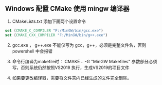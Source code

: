 Windows 配置 CMake 使用 mingw 编译器
---
1. CMakeLists.txt 添加下面两个设置命令
```cmake
set (CMAKE_C_COMPILER "F:/MinGW/bin/gcc.exe")
set (CMAKE_CXX_COMPILER "F:/MinGW/bin/g++.exe")
```
2. gcc.exe ， g++.exe 不能仅写为 gcc，g++，必须是完整文件名，否则 powershell 中会报错


3. 命令行编译为makefile时： CMAKE .. -G "MinGW Makefiles"
参数部分必须写，否则系统仍然按照VS2019 执行，生成VS2019的项目文件

4. 如果要更改编译器，需要将文件夹内已经生成的文件完全删除。